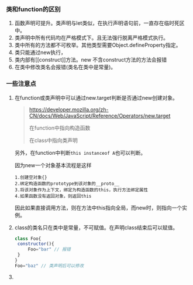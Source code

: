 ### 类和function的区别

1. 函数声明可提升。类声明与let类似，在执行声明语句前，一直存在临时死区中。
2. 类声明中所有代码均在严格模式下。且无法强行脱离严格模式执行。
3. 类中所有的方法都不可枚举。其他类型需要Object.defineProperty指定。
4. 类只能通过new执行，
5. 类内部有[[construct]]方法。new 不含construct方法的方法会报错
6. 在类中修改类名会报错(类名在类中是常量)。

### 一些注意点

1. 在function或类声明中可以通过new.target判断是否通过new创建对象。

   >  https://developer.mozilla.org/zh-CN/docs/Web/JavaScript/Reference/Operators/new.target 
   >
   > 在function中指向构造函数
   >
   > 在class中指向类声明

   另外，在function中判断`this instanceof A`也可以判断。

   因为new一个对象基本流程是这样

   ```
   1.创建空对象{}
   2.绑定构造函数的prototype到该对象的__proto__
   3.将该对象作为上下文，绑定为构造函数的this，执行方法绑定属性
   4.如果函数没有返回对象，则返回this
   ```

   因此如果直接调用方法，则在方法中this指向全局，而new时，则指向一个实例。

2. class的类名只在类中是常量，不可赋值。在声明class结束后可以赋值。

   ```js
   class Foo{
   	constructor(){
   		Foo="bar" // 报错
   	}
   }
   Foo="baz" // 类声明后可以修改
   ```

   

3. 